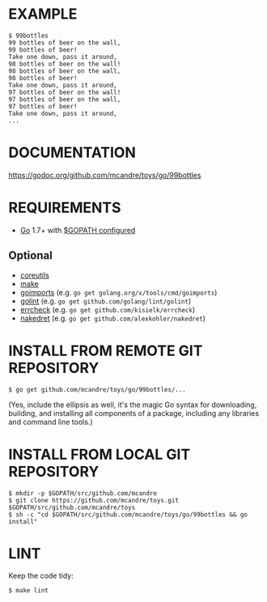 # EXAMPLE

```
$ 99bottles
99 bottles of beer on the wall,
99 bottles of beer!
Take one down, pass it around,
98 bottles of beer on the wall!
98 bottles of beer on the wall,
98 bottles of beer!
Take one down, pass it around,
97 bottles of beer on the wall!
97 bottles of beer on the wall,
97 bottles of beer!
Take one down, pass it around,
...
```

# DOCUMENTATION

https://godoc.org/github.com/mcandre/toys/go/99bottles

# REQUIREMENTS

* [Go](https://golang.org) 1.7+ with [$GOPATH configured](https://gist.github.com/mcandre/ef73fb77a825bd153b7836ddbd9a6ddc)

## Optional

* [coreutils](https://www.gnu.org/software/coreutils/coreutils.html)
* [make](https://www.gnu.org/software/make/)
* [goimports](https://godoc.org/golang.org/x/tools/cmd/goimports) (e.g. `go get golang.org/x/tools/cmd/goimports`)
* [golint](https://github.com/golang/lint) (e.g. `go get github.com/golang/lint/golint`)
* [errcheck](https://github.com/kisielk/errcheck) (e.g. `go get github.com/kisielk/errcheck`)
* [nakedret](https://github.com/alexkohler/nakedret) (e.g. `go get github.com/alexkohler/nakedret`)

# INSTALL FROM REMOTE GIT REPOSITORY

```
$ go get github.com/mcandre/toys/go/99bottles/...
```

(Yes, include the ellipsis as well, it's the magic Go syntax for downloading, building, and installing all components of a package, including any libraries and command line tools.)

# INSTALL FROM LOCAL GIT REPOSITORY

```
$ mkdir -p $GOPATH/src/github.com/mcandre
$ git clone https://github.com/mcandre/toys.git $GOPATH/src/github.com/mcandre/toys
$ sh -c "cd $GOPATH/src/github.com/mcandre/toys/go/99bottles && go install"
```

# LINT

Keep the code tidy:

```
$ make lint
```
